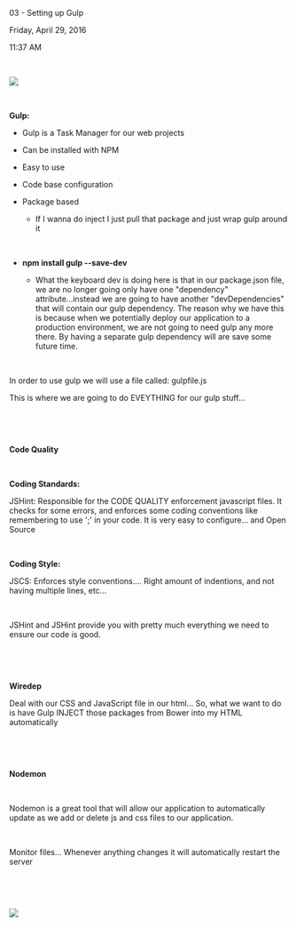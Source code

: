 03 - Setting up Gulp

Friday, April 29, 2016

11:37 AM

 

![](002_03_-_Setting_up_Gulp_000.png)

 

**Gulp:**

-   Gulp is a Task Manager for our web projects

-   Can be installed with NPM

-   Easy to use

-   Code base configuration

-   Package based

    -   If I wanna do inject I just pull that package and just wrap gulp around it

 

-   **npm install gulp \--save-dev**

    -   What the keyboard dev is doing here is that in our package.json file, we are no longer going only have one \"dependency\" attribute...instead we are going to have another \"devDependencies\" that will contain our gulp dependency. The reason why we have this is because when we potentially deploy our application to a production environment, we are not going to need gulp any more there. By having a separate gulp dependency will are save some future time.

 

In order to use gulp we will use a file called: gulpfile.js

This is where we are going to do EVEYTHING for our gulp stuff...

 

 

**Code Quality**

 

**Coding Standards:**

JSHint: Responsible for the CODE QUALITY enforcement javascript files. It checks for some errors, and enforces some coding conventions like remembering to use \';\' in your code. It is very easy to configure... and Open Source

 

**Coding Style:**

JSCS: Enforces style conventions.... Right amount of indentions, and not having multiple lines, etc...

 

JSHint and JSHint provide you with pretty much everything we need to ensure our code is good.

 

 

**Wiredep**

Deal with our CSS and JavaScript file in our html... So, what we want to do is have Gulp INJECT those packages from Bower into my HTML automatically

 

 

**Nodemon**

 

Nodemon is a great tool that will allow our application to automatically update as we add or delete js and css files to our application.

 

Monitor files... Whenever anything changes it will automatically restart the server

 

 

![](002_03_-_Setting_up_Gulp_001.png)
